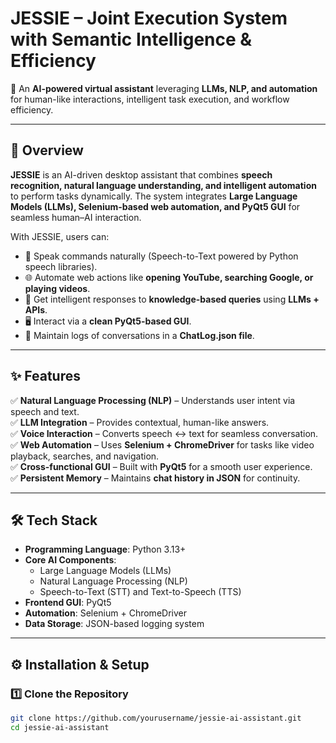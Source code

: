 # **JESSIE – Joint Execution System with Semantic Intelligence & Efficiency**  
🚀 An **AI-powered virtual assistant** leveraging **LLMs, NLP, and automation** for human-like interactions, intelligent task execution, and workflow efficiency.  

---

## 📌 **Overview**  
**JESSIE** is an AI-driven desktop assistant that combines **speech recognition, natural language understanding, and intelligent automation** to perform tasks dynamically. The system integrates **Large Language Models (LLMs), Selenium-based web automation, and PyQt5 GUI** for seamless human–AI interaction.  

With JESSIE, users can:  
- 🎤 Speak commands naturally (Speech-to-Text powered by Python speech libraries).  
- 🌐 Automate web actions like **opening YouTube, searching Google, or playing videos**.  
- 🤖 Get intelligent responses to **knowledge-based queries** using **LLMs + APIs**.  
- 🖥️ Interact via a **clean PyQt5-based GUI**.  
- 📂 Maintain logs of conversations in a **ChatLog.json file**.  

---

## ✨ **Features**  
✅ **Natural Language Processing (NLP)** – Understands user intent via speech and text.  
✅ **LLM Integration** – Provides contextual, human-like answers.  
✅ **Voice Interaction** – Converts speech ↔ text for seamless conversation.  
✅ **Web Automation** – Uses **Selenium + ChromeDriver** for tasks like video playback, searches, and navigation.  
✅ **Cross-functional GUI** – Built with **PyQt5** for a smooth user experience.  
✅ **Persistent Memory** – Maintains **chat history in JSON** for continuity.  

---

## 🛠️ **Tech Stack**  
- **Programming Language**: Python 3.13+  
- **Core AI Components**:  
  - Large Language Models (LLMs)  
  - Natural Language Processing (NLP)  
  - Speech-to-Text (STT) and Text-to-Speech (TTS)  
- **Frontend GUI**: PyQt5  
- **Automation**: Selenium + ChromeDriver  
- **Data Storage**: JSON-based logging system  

---

## ⚙️ **Installation & Setup**  

### 1️⃣ Clone the Repository  
```bash
git clone https://github.com/yourusername/jessie-ai-assistant.git
cd jessie-ai-assistant
